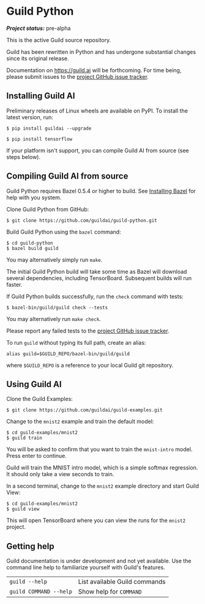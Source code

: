 # Guild Python

***Project status:*** pre-alpha

This is the active Guild source repository.

Guild has been rewritten in Python and has undergone substantial
changes since its original release.

Documentation on https://guild.ai will be forthcoming. For time being,
please submit issues to the [project GitHub issue
tracker](https://github.com/guildai/guild-python/issues).

## Installing Guild AI

Preliminary releases of Linux wheels are available on PyPI. To install
the latest version, run:

```
$ pip install guildai --upgrade
```
```
$ pip install tensorflow
```
If your platform isn't support, you can compile Guild AI from source
(see steps below).

## Compiling Guild AI from source

Guild Python requires Bazel 0.5.4 or higher to build. See [Installing
Bazel](https://docs.bazel.build/versions/master/install.html) for help
with you system.

Clone Guild Python from GitHub:

    $ git clone https://github.com/guildai/guild-python.git

Build Guild Python using the `bazel` command:

    $ cd guild-python
    $ bazel build guild

You may alternatively simply run `make`.

The initial Guild Python build will take some time as Bazel will
download several dependencies, including TensorBoard. Subsequent
builds will run faster.

If Guild Python builds successfully, run the `check` command with
tests:

    $ bazel-bin/guild/guild check --tests

You may alternatively run `make check`.

Please report any failed tests to the [project GitHub issue
tracker](https://github.com/guildai/guild-python/issues).

To run `guild` without typing its full path, create an alias:

```
alias guild=$GUILD_REPO/bazel-bin/guild/guild
```

where `$GUILD_REPO` is a reference to your local Guild git repository.

## Using Guild AI

Clone the Guild Examples:

```
$ git clone https://github.com/guildai/guild-examples.git

```

Change to the `mnist2` example and train the default model:

```
$ cd guild-examples/mnist2
$ guild train
```

You will be asked to confirm that you want to train the `mnist-intro`
model. Press enter to continue.

Guild will train the MNIST intro model, which is a simple softmax
regression. It should only take a view seconds to train.

In a second terminal, change to the `mnist2` example directory and
start Guild View:

```
$ cd guild-examples/mnist2
$ guild view
```

This will open TensorBoard where you can view the runs for the
`mnist2` project.

## Getting help

Guild documentation is under development and not yet available. Use
the command line help to familiarize yourself with Guild's features.

<table>
<tr>
  <td><code>guild --help</td>
  <td>List available Guild commands</td>
</tr>
<tr>
  <td><code>guild COMMAND --help</td>
  <td>Show help for <code>COMMAND</code></td>
</tr>
</table>
